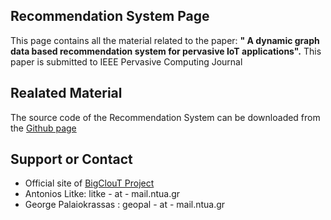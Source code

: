 ## Recommendation System Page

This page contains all the material related to the paper: **" A dynamic graph data based recommendation system for pervasive IoT applications".**  This paper is submitted to IEEE Pervasive Computing Journal


## Realated Material
The source code of the Recommendation System can be downloaded from the [Github page](https://github.com/RecommendationIoT/RecommendationIoT.github.io)



## Support or Contact
- Official site of [BigClouT Project](http://bigclout.eu/)
- Antonios Litke: litke - at - mail.ntua.gr
- George Palaiokrassas : geopal - at - mail.ntua.gr

